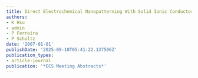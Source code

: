 ```yaml
---
title: Direct Electrochemical Nanopatterning With Solid Ionic Conductors
authors:
- K Hsu
- admin
- P Ferreira
- P Schultz
date: '2007-01-01'
publishDate: '2025-09-18T05:41:22.137506Z'
publication_types:
- article-journal
publication: '*ECS Meeting Abstracts*'
---
```

